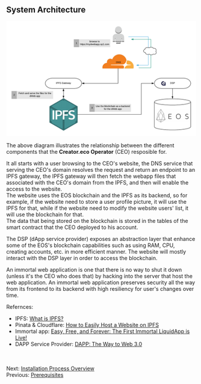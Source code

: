 ## System Architecture  

![dWeb architecture](images/dWeb-arch.png)

The above diagram illustrates the relationship between the different components that the **Creator.eco Operator** (CEO) resposible for.  

It all starts with a user browsing to the CEO's website, the DNS service that serving the CEO's domain resolves the request and return an endpoint to an IPFS gateway, the IPFS gateway will then fetch the webapp files that associated with the CEO's domain from the IPFS, and then will enable the access to the website.  
The website uses the EOS blockchain and the IPFS as its backend, so for example, if the website need to store a user profile picture, it will use the IPFS for that, while if the website need to modify the website users' list, it will use the blockchain for that.  
The data that being stored on the blockchain is stored in the tables of the smart contract that the CEO deployed to his account.

The DSP (dApp service provider) exposes an abstraction layer that enhance some of the EOS's blockchain capabilities such as using RAM, CPU, creating accounts, etc. in more efficient manner. The website will mostly interact with the DSP layer in order to access the blockchain.  

An immortal web application is one that there is no way to shut it down (unless it's the CEO who does that) by hacking into the server that host the web application. An immortal web application preserves security all the way from its frontend to its backend with high resiliency for user's changes over time.  

Refernces:
- IPFS: [What is IPFS?](https://docs.ipfs.io/introduction/overview/) 
- Pinata & Cloudflare: [How to Easily Host a Website on IPFS](https://medium.com/pinata/how-to-easily-host-a-website-on-ipfs-9d842b5d6a01) 
- Immortal app: [Easy, Free, and Forever: The First Immortal LiquidApp is Live!](https://medium.com/the-liquidapps-blog/easy-to-use-free-immortal-ipfs-blockchain-dapp-e1e73e776722)
- DAPP Service Provider: [DAPP: The Way to Web 3.0](https://medium.com/the-liquidapps-blog/scalability-flexibility-and-interoperability-web3-liquidapps-six-month-report-c8bfce09f29)

<br/><br/>
Next: [Installation Process Overview](04-overview.md)  
Previous: [Prerequisites](02-prerequisites.md)

